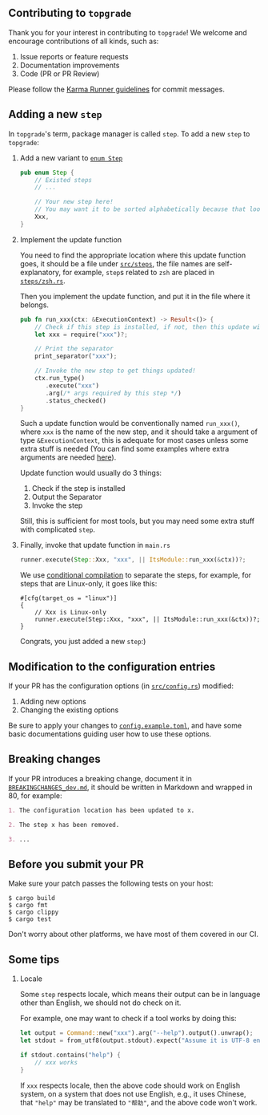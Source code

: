 ## Contributing to `topgrade`

Thank you for your interest in contributing to `topgrade`! 
We welcome and encourage contributions of all kinds, such as:

1. Issue reports or feature requests
2. Documentation improvements
3. Code (PR or PR Review)

Please follow the [Karma Runner guidelines](http://karma-runner.github.io/6.2/dev/git-commit-msg.html)
for commit messages.

## Adding a new `step`

In `topgrade`'s term, package manager is called `step`.
To add a new `step` to `topgrade`: 

1. Add a new variant to 
   [`enum Step`](https://github.com/topgrade-rs/topgrade/blob/cb7adc8ced8a77addf2cb051d18bba9f202ab866/src/config.rs#L100)

   ```rust
   pub enum Step {
       // Existed steps
       // ...

       // Your new step here!
       // You may want it to be sorted alphabetically because that looks great:)
       Xxx,
   }
   ```

2. Implement the update function

   You need to find the appropriate location where this update function goes, it should be
   a file under [`src/steps`](https://github.com/topgrade-rs/topgrade/tree/master/src/steps),
   the file names are self-explanatory, for example, `step`s related to `zsh` are
   placed in [`steps/zsh.rs`](https://github.com/topgrade-rs/topgrade/blob/master/src/steps/zsh.rs).

   Then you implement the update function, and put it in the file where it belongs.

   ```rust
   pub fn run_xxx(ctx: &ExecutionContext) -> Result<()> {
       // Check if this step is installed, if not, then this update will be skipped.
       let xxx = require("xxx")?;

       // Print the separator
       print_separator("xxx");

       // Invoke the new step to get things updated!
       ctx.run_type()
          .execute("xxx")
          .arg(/* args required by this step */)
          .status_checked()
   }
   ```

   Such a update function would be conventionally named `run_xxx()`, where `xxx`
   is the name of the new step, and it should take a argument of type 
   `&ExecutionContext`, this is adequate for most cases unless some extra stuff is
   needed (You can find some examples where extra arguments are needed 
   [here](https://github.com/topgrade-rs/topgrade/blob/7e48c5dedcfd5d0124bb9f39079a03e27ed23886/src/main.rs#L201-L219)).

   Update function would usually do 3 things:
   1. Check if the step is installed
   2. Output the Separator
   3. Invoke the step

   Still, this is sufficient for most tools, but you may need some extra stuff
   with complicated `step`.

3. Finally, invoke that update function in `main.rs`

   ```rust
   runner.execute(Step::Xxx, "xxx", || ItsModule::run_xxx(&ctx))?;
   ```

   We use [conditional compilation](https://doc.rust-lang.org/reference/conditional-compilation.html)
   to separate the steps, for example, for steps that are Linux-only, it goes
   like this:

   ```
   #[cfg(target_os = "linux")]
   {
       // Xxx is Linux-only
       runner.execute(Step::Xxx, "xxx", || ItsModule::run_xxx(&ctx))?;
   }
   ```

   Congrats, you just added a new `step`:)

## Modification to the configuration entries

If your PR has the configuration options 
(in [`src/config.rs`](https://github.com/topgrade-rs/topgrade/blob/master/src/config.rs)) 
modified:

1. Adding new options
2. Changing the existing options

Be sure to apply your changes to
[`config.example.toml`](https://github.com/topgrade-rs/topgrade/blob/master/config.example.toml),
and have some basic documentations guiding user how to use these options.

## Breaking changes

If your PR introduces a breaking change, document it in [`BREAKINGCHANGES_dev.md`][bc_dev],
it should be written in Markdown and wrapped in 80, for example:

```md
1. The configuration location has been updated to x.

2. The step x has been removed.

3. ...
```

[bc_dev]: https://github.com/topgrade-rs/topgrade/blob/main/BREAKINGCHANGES_dev.md

## Before you submit your PR

Make sure your patch passes the following tests on your host:

```shell
$ cargo build
$ cargo fmt
$ cargo clippy
$ cargo test
```

Don't worry about other platforms, we have most of them covered in our CI.

## Some tips

1. Locale

   Some `step` respects locale, which means their output can be in language other
   than English, we should not do check on it.

   For example, one may want to check if a tool works by doing this:

   ```rust
   let output = Command::new("xxx").arg("--help").output().unwrap();
   let stdout = from_utf8(output.stdout).expect("Assume it is UTF-8 encoded");

   if stdout.contains("help") {
       // xxx works
   }
   ```

   If `xxx` respects locale, then the above code should work on English system,
   on a system that does not use English, e.g., it uses Chinese, that `"help"` may be 
   translated to `"帮助"`, and the above code won't work.
